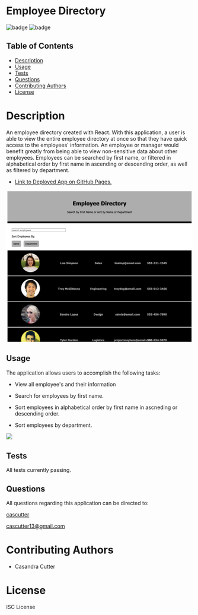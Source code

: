 # Employee Directory
![badge](https://img.shields.io/badge/license-ISC-orange)
![badge](https://img.shields.io/badge/build-passing-brightgreen)

## Table of Contents
* [Description](#description)
* [Usage](#usage)
* [Tests](#test)
* [Questions](#questions)
* [Contributing Authors](#contributors)
* [License](#license)

# Description
An employee directory created with React. With this application, a user is able to view the entire employee directory at once so that they have quick access to the employees' information. An employee or manager would benefit greatly from being able to view non-sensitive data about other employees. Employees can be searched by first name, or filtered in alphabetical order by first name in ascending or descending order, as well as filtered by department. 

* <a href="https://cascutter.github.io/react-employee-directory/">Link to Deployed App on GitHub Pages.</a>

<img src="./src/assets/directory-screenshot.png">
    
## Usage
The application allows users to accomplish the following tasks:

* View all employee's and their information

* Search for employees by first name.

* Sort employees in alphabetical order by first name in ascneding or descending order.

* Sort employees by department.

<img src="https://media.giphy.com/media/TRbdAnE4ZnsWzigWlO/giphy.gif">
          
## Tests
All tests currently passing.

            
## Questions
All questions regarding this application can be directed to: 
 
<a href="https://github.com/cascutter">cascutter</a> 

<a href="mailto:cascutter13@gmail.com">cascutter13@gmail.com</a>
    
# Contributing Authors
* Casandra Cutter
    
# License
ISC License
